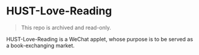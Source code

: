 # HUST-Love-Reading
> This repo is archived and read-only.

HUST-Love-Reading is a WeChat applet, whose purpose is to be served as a book-exchanging market.
